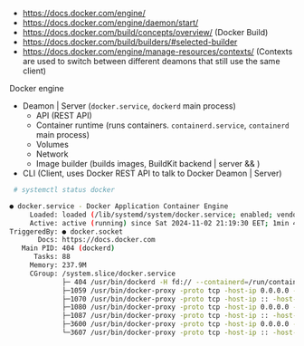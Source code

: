 - https://docs.docker.com/engine/
- https://docs.docker.com/engine/daemon/start/
- https://docs.docker.com/build/concepts/overview/ (Docker Build)
- https://docs.docker.com/build/builders/#selected-builder
- https://docs.docker.com/engine/manage-resources/contexts/ (Contexts are used to switch between different deamons that still use the same client)

Docker engine
- Deamon | Server (`docker.service`, `dockerd` main process)
  - API (REST API)
  - Container runtime (runs containers. `containerd.service`, `containerd` main process)
  - Volumes
  - Network
  - Image builder (builds images, BuildKit backend | server && )
- CLI (Client, uses Docker REST API to talk to Docker Deamon | Server)

```bash
 # systemctl status docker

● docker.service - Docker Application Container Engine
     Loaded: loaded (/lib/systemd/system/docker.service; enabled; vendor preset: enabled)
     Active: active (running) since Sat 2024-11-02 21:19:30 EET; 1min 42s ago
TriggeredBy: ● docker.socket
       Docs: https://docs.docker.com
   Main PID: 404 (dockerd)
      Tasks: 88
     Memory: 237.9M
     CGroup: /system.slice/docker.service
             ├─ 404 /usr/bin/dockerd -H fd:// --containerd=/run/containerd/containerd.sock
             ├─1059 /usr/bin/docker-proxy -proto tcp -host-ip 0.0.0.0 -host-port 3306 -container-ip 172.20.0.2 -container-port 3306
             ├─1070 /usr/bin/docker-proxy -proto tcp -host-ip :: -host-port 3306 -container-ip 172.20.0.2 -container-port 3306
             ├─1080 /usr/bin/docker-proxy -proto tcp -host-ip 0.0.0.0 -host-port 6379 -container-ip 172.18.0.2 -container-port 6379
             ├─1087 /usr/bin/docker-proxy -proto tcp -host-ip :: -host-port 6379 -container-ip 172.18.0.2 -container-port 6379
             ├─3600 /usr/bin/docker-proxy -proto tcp -host-ip 0.0.0.0 -host-port 3046 -container-ip 172.18.0.3 -container-port 80
             └─3607 /usr/bin/docker-proxy -proto tcp -host-ip :: -host-port 3046 -container-ip 172.18.0.3 -container-port 80
```
